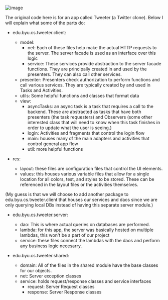 ![image](https://user-images.githubusercontent.com/13889317/136713098-d71d69a4-d553-473f-b0f7-fe1d0d2684e5.png)

The original code here is for an app called Tweeter (a Twitter clone). Below I will explain what some of the parts do:

* edu.byu.cs.tweeter.client:
    * model:
      * net: Each of these files help make the actual HTTP requests to the server. The server facade is used as an interface over this logic
      * service: These services provide abstraction to the server facade functions. They are principally created in and used by the presenters. They can also call other services.
    * presenter: Presenters check authorization to perform functions and call various services. They are typically created by and used in Tasks and Activities.
    * utils: Some helpful functions and classes that format data
    * view:
      * asyncTasks: an async task is a task that requires a call to the backend. These are abstracted as tasks that have both presenters (the task requesters) and Observers (some other interested class that will need to know when this task finishes in order to update what the user is seeing.)
      * login: Activities and fragments that control the login flow
      * main: houses many of the main adapters and activities that control general app flow
      * util: more helpful functions
   
* res:
    * layout: these files are configuration files that control the UI elements.
    * values: this houses various variable files that allow for a single location for all colors, test, and styles to be stored. These can be referenced in the layout files or the activities themselves.


(My guess is that we will choose to add another package to edu.byu.cs.tweeter.client that houses our services and daos since we are only querying local DBs instead of having this separate server module.)
* edu.byu.cs.tweeter.server:
    * dao: This is where actual queries on databases are performed.
    * lambda: for this app, the server was basically hosted on multiple lambdas, this won't be a part of our project
    * service: these files connect the lambdas with the daos and perform any business logic necesarry.


* edu.byu.cs.tweeter.shared:
   * domain: All of the files in the shared module have the base classes for our objects.
   * net: Server exception classes
   * service: holds request/response classes and service interfaces
      * request: Server Request classes
      * response: Server Response classes

